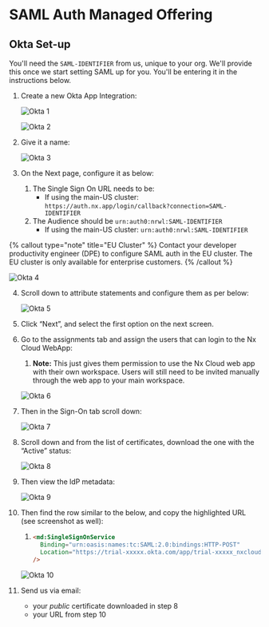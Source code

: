 # SAML Auth Managed Offering

## Okta Set-up

You'll need the `SAML-IDENTIFIER` from us, unique to your org. We'll provide this once we start setting SAML up for you.
You'll be entering it in the instructions below.

1. Create a new Okta App Integration:

   ![Okta 1](/nx-cloud/enterprise/on-premise/images/saml/okta_1.png)

   ![Okta 2](/nx-cloud/enterprise/on-premise/images/saml/okta_2.png)

2. Give it a name:

   ![Okta 3](/nx-cloud/enterprise/on-premise/images/saml/okta_3.png)

3. On the Next page, configure it as below:

   1. The Single Sign On URL needs to be:
      - If using the main-US cluster: `https://auth.nx.app/login/callback?connection=SAML-IDENTIFIER`
   2. The Audience should be `urn:auth0:nrwl:SAML-IDENTIFIER`
      - If using the main-US cluster: `urn:auth0:nrwl:SAML-IDENTIFIER`

{% callout type="note" title="EU Cluster" %}
Contact your developer productivity engineer (DPE) to configure SAML auth in the EU cluster. The EU cluster is only available for enterprise customers.
{% /callout %}

![Okta 4](/nx-cloud/enterprise/on-premise/images/saml/okta_4_public.png)

4. Scroll down to attribute statements and configure them as per below:

   ![Okta 5](/nx-cloud/enterprise/on-premise/images/saml/okta_5.png)

5. Click “Next”, and select the first option on the next screen.
6. Go to the assignments tab and assign the users that can login to the Nx Cloud WebApp:

   1. **Note:** This just gives them permission to use the Nx Cloud web app with their own workspace. Users will still need to be invited manually through the web app to your main workspace.

   ![Okta 6](/nx-cloud/enterprise/on-premise/images/saml/okta_6.png)

7. Then in the Sign-On tab scroll down:

   ![Okta 7](/nx-cloud/enterprise/on-premise/images/saml/okta_7.png)

8. Scroll down and from the list of certificates, download the one with the “Active” status:

   ![Okta 8](/nx-cloud/enterprise/on-premise/images/saml/okta_8.png)

9. Then view the ldP metadata:

   ![Okta 9](/nx-cloud/enterprise/on-premise/images/saml/okta_9.png)

10. Then find the row similar to the below, and copy the highlighted URL (see screenshot as well):

    1. ```html
       <md:SingleSignOnService
         Binding="urn:oasis:names:tc:SAML:2.0:bindings:HTTP-POST"
         Location="https://trial-xxxxx.okta.com/app/trial-xxxxx_nxcloudtest_1/xxxxxxxxx/sso/saml"
       />
       ```

    ![Okta 10](/nx-cloud/enterprise/on-premise/images/saml/okta_10.png)

11. Send us via email:
    - your _public_ certificate downloaded in step 8
    - your URL from step 10
